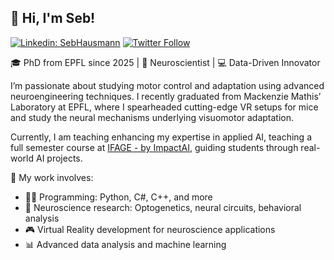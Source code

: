 ## 👋 Hi, I'm Seb!

[![Linkedin: SebHausmann](https://img.shields.io/badge/-SebHausmann-blue?style=flat-square&logo=Linkedin&logoColor=white&link=https://www.linkedin.com/in/ghazi-khan/)](https://www.linkedin.com/in/sebastien-hausmann-neuroengineer/)
[![Twitter Follow](https://img.shields.io/twitter/follow/DeepLabCut.svg?label=SebHausmann&style=social)](https://x.com/SebHausmann)

🎓 PhD from EPFL since 2025 | 🧠 Neuroscientist | 💻 Data-Driven Innovator

I’m passionate about studying motor control and adaptation using advanced neuroengineering techniques. 
I recently graduated from Mackenzie Mathis’ Laboratory at EPFL, where I spearheaded cutting-edge VR setups for mice and study the neural mechanisms underlying visuomotor adaptation.

Currently, I am teaching enhancing my expertise in applied AI, teaching a full semester course at [IFAGE - by ImpactAI](https://www.ifage.ch/formation/tic/intelligence-artificielle/developpeur-dintelligence-artificielle-appliquee/?attribute_pa_session=s-00903), guiding students through real-world AI projects.

🔬 My work involves:

- 🧑‍💻 Programming: Python, C#, C++, and more
- 🧠 Neuroscience research: Optogenetics, neural circuits, behavioral analysis
- 🎮 Virtual Reality development for neuroscience applications
- 📊 Advanced data analysis and machine learning
